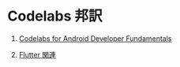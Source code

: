 # Codelabs 邦訳

1. [Codelabs for Android Developer Fundamentals](./android/fundamentals2/)

1. [Flutter 関連](./flutter/)
